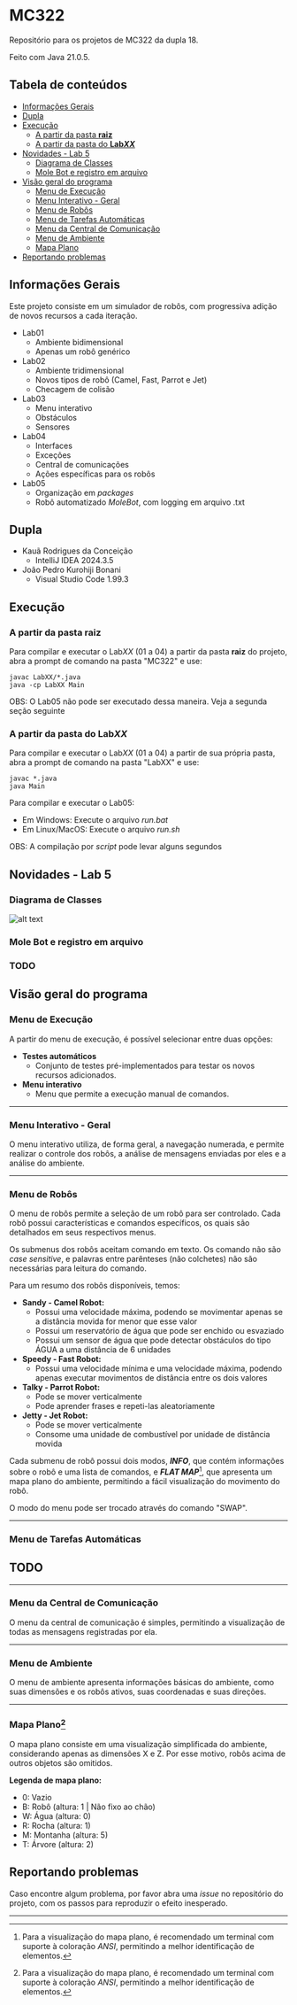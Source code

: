 # MC322

Repositório para os projetos de MC322 da dupla 18.

Feito com Java 21.0.5.

## Tabela de conteúdos
<!-- TOC -->
* [Informações Gerais](#informações-gerais)
* [Dupla](#dupla)
* [Execução](#execução)
    * [A partir da pasta **raiz**](#a-partir-da-pasta-raiz)
    * [A partir da pasta do **Lab*XX***](#a-partir-da-pasta-do-labxx)
* [Novidades - Lab 5](#novidades---lab-5)
    * [Diagrama de Classes](#diagrama-de-classes)
    * [Mole Bot e registro em arquivo](#mole-bot-e-registro-em-arquivo)
* [Visão geral do programa](#visão-geral-do-programa)
    * [Menu de Execução](#menu-de-execução)
    * [Menu Interativo - Geral](#menu-interativo---geral)
    * [Menu de Robôs](#menu-de-robôs)
    * [Menu de Tarefas Automáticas](#menu-de-tarefas-automáticas)
    * [Menu da Central de Comunicação](#menu-da-central-de-comunicação)
    * [Menu de Ambiente](#menu-de-ambiente)
    * [Mapa Plano](#mapa-plano1)
* [Reportando problemas](#reportando-problemas)
<!-- TOC -->

## Informações Gerais

Este projeto consiste em um simulador de robôs, com progressiva adição de novos recursos a cada iteração.

- Lab01
    - Ambiente bidimensional
    - Apenas um robô genérico
- Lab02
    - Ambiente tridimensional
    - Novos tipos de robô (Camel, Fast, Parrot e Jet)
    - Checagem de colisão
- Lab03
    - Menu interativo
    - Obstáculos
    - Sensores
- Lab04
    - Interfaces
    - Exceções
    - Central de comunicações
    - Ações específicas para os robôs
- Lab05
    - Organização em *packages*
    - Robô automatizado *MoleBot*, com logging em arquivo .txt

## Dupla
- Kauã Rodrigues da Conceição
    - IntelliJ IDEA 2024.3.5
- João Pedro Kurohiji Bonani
    - Visual Studio Code 1.99.3

## Execução
### A partir da pasta **raiz**
Para compilar e executar o Lab*XX* (01 a 04) a partir da pasta **raiz** do projeto, abra a prompt de comando na pasta "MC322" e use:

  ```
  javac LabXX/*.java
  java -cp LabXX Main
  ```

OBS: O Lab05 não pode ser executado dessa maneira. Veja a segunda seção seguinte

### A partir da pasta do **Lab*XX***
Para compilar e executar o Lab*XX* (01 a 04) a partir de sua própria pasta, abra a prompt de comando na pasta "LabXX" e use:

  ```
  javac *.java
  java Main
  ```

Para compilar e executar o Lab05:
- Em Windows: Execute o arquivo *run.bat*
- Em Linux/MacOS: Execute o arquivo *run.sh*

OBS: A compilação por *script* pode levar alguns segundos

## Novidades - Lab 5
### Diagrama de Classes
![alt text](https://github.com/Pingo96670/MC322/blob/main/Lab05/img/Lab05%20-%20UML.jpg "Diagrama de Classes - Lab05")

### Mole Bot e registro em arquivo
### TODO

## Visão geral do programa
### Menu de Execução
A partir do menu de execução, é possível selecionar entre duas opções:
- **Testes automáticos**
    - Conjunto de testes pré-implementados para testar os novos recursos adicionados.
- **Menu interativo**
    - Menu que permite a execução manual de comandos.

---

### Menu Interativo - Geral
O menu interativo utiliza, de forma geral, a navegação numerada, e permite realizar o controle dos robôs, a análise de mensagens enviadas por eles e a análise do ambiente.

---

### Menu de Robôs
O menu de robôs permite a seleção de um robô para ser controlado. Cada robô possui características e comandos específicos, os quais são detalhados em seus respectivos menus.

Os submenus dos robôs aceitam comando em texto. Os comando não são *case sensitive*, e palavras entre parênteses (não colchetes) não são necessárias para leitura do comando.

Para um resumo dos robôs disponíveis, temos:

- **Sandy - Camel Robot:**
    - Possui uma velocidade máxima, podendo se movimentar apenas se a distância movida for menor que esse valor
    - Possui um reservatório de água que pode ser enchido ou esvaziado
    - Possui um sensor de água que pode detectar obstáculos do tipo ÁGUA a uma distância de 6 unidades
- **Speedy - Fast Robot:**
    - Possui uma velocidade mínima e uma velocidade máxima, podendo apenas executar movimentos de distância entre os dois valores
- **Talky - Parrot Robot:**
    - Pode se mover verticalmente
    - Pode aprender frases e repeti-las aleatoriamente
- **Jetty - Jet Robot:**
    - Pode se mover verticalmente
    - Consome uma unidade de combustível por unidade de distância movida

Cada submenu de robô possui dois modos, ***INFO***, que contém informações sobre o robô e uma lista de comandos, e ***FLAT MAP***[^1], que apresenta um mapa plano do ambiente, permitindo a fácil visualização do movimento do robô.

O modo do menu pode ser trocado através do comando "SWAP".

---

### Menu de Tarefas Automáticas
## TODO

---

### Menu da Central de Comunicação
O menu da central de comunicação é simples, permitindo a visualização de todas as mensagens registradas por ela.

---

### Menu de Ambiente
O menu de ambiente apresenta informações básicas do ambiente, como suas dimensões e os robôs ativos, suas coordenadas e suas direções.

---

### Mapa Plano[^1]
O mapa plano consiste em uma visualização simplificada do ambiente, considerando apenas as dimensões X e Z. Por esse motivo, robôs acima de outros objetos são omitidos.

**Legenda de mapa plano:**
- 0: Vazio
- B: Robô (altura: 1 | Não fixo ao chão)
- W: Água (altura: 0)
- R: Rocha (altura: 1)
- M: Montanha (altura: 5)
- T: Árvore (altura: 2)

## Reportando problemas
Caso encontre algum problema, por favor abra uma *issue* no repositório do projeto, com os passos para reproduzir o efeito inesperado.

---

[^1]: Para a visualização do mapa plano, é recomendado um terminal com suporte à coloração *ANSI*, permitindo a melhor identificação de elementos.

